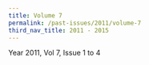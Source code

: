```yaml
---
title: Volume 7
permalink: /past-issues/2011/volume-7
third_nav_title: 2011 - 2015
---
```


Year 2011, Vol 7, Issue 1 to 4
